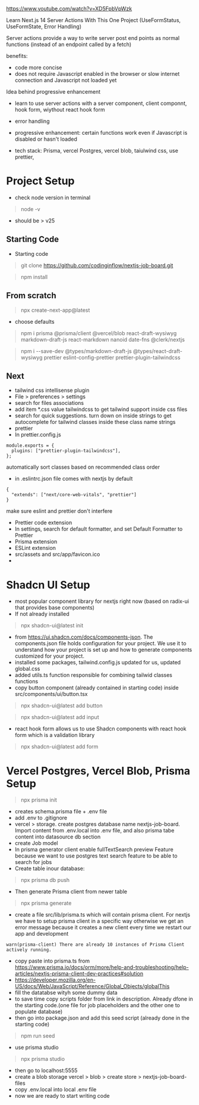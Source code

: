 
https://www.youtube.com/watch?v=XD5FpbVpWzk

Learn Next.js 14 Server Actions With This One Project (UseFormStatus, UseFormState, Error Handling)

Server actions provide a way to write server post end points as normal functions (instead of an endpoint called by a fetch)

benefits:
+ code more concise
+ does not require Javascript enabled in the browser or slow internet connection and Javascript not loaded yet

Idea behind progressive enhancement

* learn to use server actions with a server component, client componnt, hook form, wiythout react hook form
* error handling
* progressive enhancement: certain functions work even if Javascript is disabled or hasn't loaded


* tech stack: Prisma, vercel Postgres, vercel blob, taiulwind css, use prettier, 

# Project Setup
* check node version in terminal
> node -v

* should be > v25

## Starting Code

* Starting code
> git clone https://github.com/codinginflow/nextjs-job-board.git

> npm install

## From scratch
> npx create-next-app@latest
* choose defaults

> npm i prisma @prisma/client @vercel/blob react-draft-wysiwyg markdown-draft-js react-markdown nanoid date-fns @clerk/nextjs

> npm i --save-dev @types/markdown-draft-js @types/react-draft-wysiwyg prettier eslint-config-prettier prettier-plugin-tailwindcss

## Next
* tailwind css intellisense plugin
* File > preferences > settings
* search for files associations
* add item *.css value tailwindcss to get tailwind support inside css files
* search for quick suggestions. turn down on inside strings to get autocomplete for tailwind classes inside these class name strings
* prettier
* In prettier.config.js
```
module.exports = {
  plugins: ["prettier-plugin-tailwindcss"],
};
```
automatically sort classes based on recommended class order
* in .eslintrc.json file comes with nextjs by default
```
{
  "extends": ["next/core-web-vitals", "prettier"]
}
```
make sure eslint and prettier don't interfere
* Prettier code extension
* In settings, search for default formatter, and set Default Formatter to Prettier
* Prisma extension
* ESLint extension
* src/assets and src/app/favicon.ico
* 

# Shadcn UI Setup
* most popular component library for nextjs right now (based on radix-ui that provides base components)
* If not already installed
> npx shadcn-ui@latest init
* from https://ui.shadcn.com/docs/components-json. The components.json file holds configuration for your project. We use it to understand how your project is set up and how to generate components customized for your project.
* installed some packages, tailwind.config.js updated for us, updated global.css
* added utils.ts function responsible for combining tailwid classes functions
* copy button component (already contained in starting code) inside src/components/ui/button.tsx
> npx shadcn-ui@latest add button

> npx shadcn-ui@latest add input
* react hook form allows us to use Shadcn components with react hook form which is a validation library
> npx shadcn-ui@latest add form

# Vercel Postgres, Vercel Blob, Prisma Setup
> npx prisma init
* creates schema.prisma file + .env file
* add .env to .gitignore
* vercel > storage. create postgres database name nextjs-job-board. Import content from .env.local into .env file, and also prisma tabe content into datasource db section
* create Job model
* In prisma generator client enable fullTextSearch preview Feature because we want to use postgres text search feature to be able to search for jobs
* Create table inour database:
> npx prisma db push
* Then generate Prisma client from newer table
> npx prisma generate
* create a file src/lib/prisma.ts which will contain prisma client. For nextjs we have to setup prisma client in a specific way otherwise we get an error message because it creates a new client every time we restart our app and development
```
warn(prisma-client) There are already 10 instances of Prisma Client actively running.
```
* copy paste into prisma.ts from https://www.prisma.io/docs/orm/more/help-and-troubleshooting/help-articles/nextjs-prisma-client-dev-practices#solution
* https://developer.mozilla.org/en-US/docs/Web/JavaScript/Reference/Global_Objects/globalThis
* fill the datatabse wityh some dummy data
* to save time copy scripts folder from link in description. Already dfone in the starting code.(one file for job placeholders and the other one to populate database)
* then go into package.json and add this seed script (already done in the starting code)
> npm run seed
* use prisma studio
> npx prisma studio
* then go to localhost:5555
* create a blob storage vercel > blob > create store > nextjs-job-board-files
* copy .env.local into local .env file
* now we are ready to start writing code
